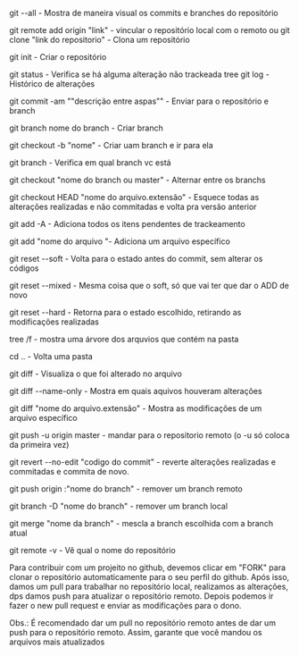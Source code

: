 
git --all - Mostra de maneira visual os commits e branches do repositório

git remote add origin "link" - vincular o repositório local com o remoto
ou
git clone "link do repositorio" - Clona um repositório 

git init - Criar o repositório

git status - Verifica se há alguma alteração não trackeada
tree 
git log - Histórico de alterações

git commit -am ""descrição entre aspas"" - Enviar para o repositório e branch

git branch nome do branch - Criar branch

git checkout -b "nome" - Criar uam branch e ir para ela

git branch - Verifica em qual branch vc está

git checkout "nome do branch ou master" - Alternar entre os branchs

git checkout HEAD "nome do arquivo.extensão" - Esquece todas as alterações realizadas e não commitadas e volta pra versão anterior

git add -A - Adiciona todos os itens pendentes de trackeamento

git add "nome do arquivo "- Adiciona um arquivo específico

git reset --soft - Volta para o estado antes do commit, sem alterar os códigos

git reset --mixed - Mesma coisa que o soft, só que vai ter que dar o ADD de novo

git reset --hard - Retorna para o estado escolhido, retirando as modificações realizadas

tree /f - mostra uma árvore dos arquvios que contém na pasta

cd .. - Volta uma pasta

git diff - Visualiza o que foi alterado no arquivo

git diff --name-only - Mostra em quais aquivos houveram alterações 

git diff "nome do arquivo.extensão"  - Mostra as modificações de um arquivo específico

git push -u origin master - mandar para o repositorio remoto (o -u só coloca da primeira vez)

git revert --no-edit "codigo do commit" - reverte alterações realizadas e commitadas e commita de novo.

git push origin :"nome do branch" - remover um branch remoto

git branch -D "nome do branch" - remover um branch local



git merge "nome da branch" - mescla a branch escolhida com a branch atual

git remote -v - Vê qual o nome do repositório

Para contribuir com um projeito no github, devemos clicar em "FORK" para clonar o repositório automaticamente para o seu perfil do github. Após isso, damos um pull para trabalhar no repositório local, realizamos as alterações, dps damos push para atualizar o repositório remoto. Depois podemos ir fazer o new pull request e enviar as modificações para o dono.


Obs.: É recomendado dar um pull no repositório remoto antes de dar um push para o repositório remoto. Assim, garante que você mandou os arquivos mais atualizados